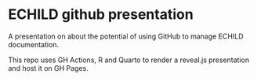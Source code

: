 # ECHILD github presentation

A presentation on about the potential of using GitHub to manage ECHILD 
documentation.

This repo uses GH Actions, R and Quarto to render a reveal.js presentation 
and host it on GH Pages.